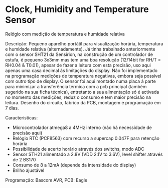 # Clock, Humidity and Temperature Sensor
Relógio com medição de temperatura e humidade relativa

Descrição:
Pequeno aparelho portátil para visualização horária, temperatura e humidade relativa (alternadamente).
Já tinha trabalhado anteriormente com o sensor SHT21 da Sensirion, na construção de um controlador de estufa, é pequeno 3x3mm mas tem uma boa resolução (12/14bit for RH/T = RH0.04 & T0.01), apesar de fazer a leitura com esta precisão, uso aqui apenas uma casa decimal ás limitações do display.
Não foi implementado na programação medições de temperatura negativas, embora seja possível com outro tipo de display.
O sensor foi aqui montado numa placa á parte para minimizar a transferência térmica com a pcb principal (também sugerido na sua ficha técnica), entretanto a sua alimentação só é activada no momento das medições, reduz o consumo e tem maior precisão na leitura.
Desenho do circuito, fabrico da PCB, montagem e programação em 7 dias.

Caracteristicas:
- Microcontrolador atmega8 a 4MHz interno (não há necessidade de precisão aqui)
- Relógio RTC (PCF8563) com recurso a supercap 0.047F para retenção horária
- Possibilidade de acerto horário através dos switchs, modo ADC
- Sensor STH21 alimentado a 2.8V (VDD 2.1V to 3.6V), level shifter através de 2 BS170
- Consumo de 8 a 12mA (depende da intensidade do display)
- Brilho ajustável 

Programação: Bascom AVR, PCB: Eagle

